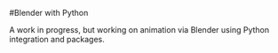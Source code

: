 #Blender with Python

A work in progress, but working on animation via Blender using Python integration and packages.